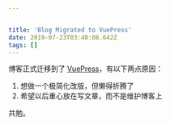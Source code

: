 ```yaml
---


title: 'Blog Migrated to VuePress'
date: 2019-07-23T03:40:08.642Z
tags: []
---
```


博客正式迁移到了 [VuePress](https://vuepress.vuejs.org/)，有以下两点原因：

1. 想做一个极简化改版，但懒得折腾了
2. 希望以后重心放在写文章，而不是维护博客上

共勉。

<!-- more -->
